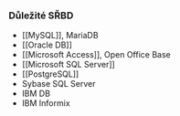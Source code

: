 ### Důležité SŘBD
- [[MySQL]], MariaDB
- [[Oracle DB]]
- [[Microsoft Access]], Open Office Base
- [[Microsoft SQL Server]]
- [[PostgreSQL]]
- Sybase SQL Server
- IBM DB
- IBM Informix